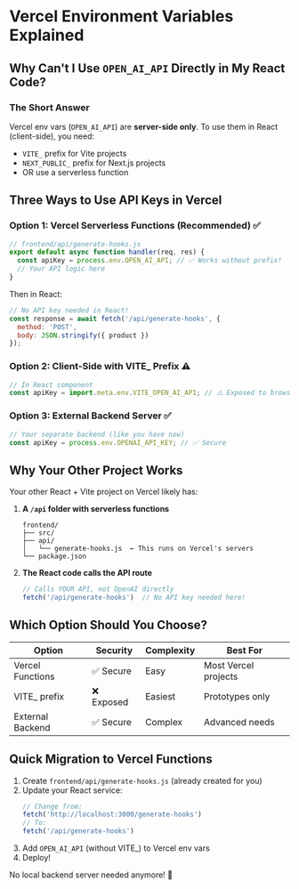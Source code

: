 # Vercel Environment Variables Explained

## Why Can't I Use `OPEN_AI_API` Directly in My React Code?

### The Short Answer
Vercel env vars (`OPEN_AI_API`) are **server-side only**. To use them in React (client-side), you need:
- `VITE_` prefix for Vite projects
- `NEXT_PUBLIC_` prefix for Next.js projects
- OR use a serverless function

## Three Ways to Use API Keys in Vercel

### Option 1: Vercel Serverless Functions (Recommended) ✅
```javascript
// frontend/api/generate-hooks.js
export default async function handler(req, res) {
  const apiKey = process.env.OPEN_AI_API; // ✅ Works without prefix!
  // Your API logic here
}
```

Then in React:
```javascript
// No API key needed in React!
const response = await fetch('/api/generate-hooks', {
  method: 'POST',
  body: JSON.stringify({ product })
});
```

### Option 2: Client-Side with VITE_ Prefix ⚠️
```javascript
// In React component
const apiKey = import.meta.env.VITE_OPEN_AI_API; // ⚠️ Exposed to browser!
```

### Option 3: External Backend Server ✅
```javascript
// Your separate backend (like you have now)
const apiKey = process.env.OPENAI_API_KEY; // ✅ Secure
```

## Why Your Other Project Works

Your other React + Vite project on Vercel likely has:

1. **A `/api` folder with serverless functions**
   ```
   frontend/
   ├── src/
   ├── api/
   │   └── generate-hooks.js  ← This runs on Vercel's servers
   └── package.json
   ```

2. **The React code calls the API route**
   ```javascript
   // Calls YOUR API, not OpenAI directly
   fetch('/api/generate-hooks')  // No API key needed here!
   ```

## Which Option Should You Choose?

| Option | Security | Complexity | Best For |
|--------|----------|------------|----------|
| Vercel Functions | ✅ Secure | Easy | Most Vercel projects |
| VITE_ prefix | ❌ Exposed | Easiest | Prototypes only |
| External Backend | ✅ Secure | Complex | Advanced needs |

## Quick Migration to Vercel Functions

1. Create `frontend/api/generate-hooks.js` (already created for you)
2. Update your React service:
   ```javascript
   // Change from:
   fetch('http://localhost:3000/generate-hooks')
   // To:
   fetch('/api/generate-hooks')
   ```
3. Add `OPEN_AI_API` (without VITE_) to Vercel env vars
4. Deploy!

No local backend server needed anymore! 🎉 